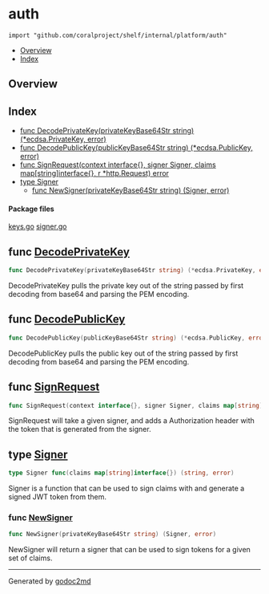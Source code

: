 

# auth
`import "github.com/coralproject/shelf/internal/platform/auth"`

* [Overview](#pkg-overview)
* [Index](#pkg-index)

## <a name="pkg-overview">Overview</a>



## <a name="pkg-index">Index</a>
* [func DecodePrivateKey(privateKeyBase64Str string) (*ecdsa.PrivateKey, error)](#DecodePrivateKey)
* [func DecodePublicKey(publicKeyBase64Str string) (*ecdsa.PublicKey, error)](#DecodePublicKey)
* [func SignRequest(context interface{}, signer Signer, claims map[string]interface{}, r *http.Request) error](#SignRequest)
* [type Signer](#Signer)
  * [func NewSigner(privateKeyBase64Str string) (Signer, error)](#NewSigner)


#### <a name="pkg-files">Package files</a>
[keys.go](/src/github.com/coralproject/shelf/internal/platform/auth/keys.go) [signer.go](/src/github.com/coralproject/shelf/internal/platform/auth/signer.go) 





## <a name="DecodePrivateKey">func</a> [DecodePrivateKey](/src/target/keys.go?s=1053:1129#L25)
``` go
func DecodePrivateKey(privateKeyBase64Str string) (*ecdsa.PrivateKey, error)
```
DecodePrivateKey pulls the private key out of the string passed by first
decoding from base64 and parsing the PEM encoding.



## <a name="DecodePublicKey">func</a> [DecodePublicKey](/src/target/keys.go?s=225:298#L2)
``` go
func DecodePublicKey(publicKeyBase64Str string) (*ecdsa.PublicKey, error)
```
DecodePublicKey pulls the public key out of the string passed by first
decoding from base64 and parsing the PEM encoding.



## <a name="SignRequest">func</a> [SignRequest](/src/target/signer.go?s=1062:1168#L29)
``` go
func SignRequest(context interface{}, signer Signer, claims map[string]interface{}, r *http.Request) error
```
SignRequest will take a given signer, and adds a Authorization header
with the token that is generated from the signer.




## <a name="Signer">type</a> [Signer](/src/target/signer.go?s=248:311#L4)
``` go
type Signer func(claims map[string]interface{}) (string, error)
```
Signer is a function that can be used to sign claims with and generate a
signed JWT token from them.







### <a name="NewSigner">func</a> [NewSigner](/src/target/signer.go?s=409:467#L8)
``` go
func NewSigner(privateKeyBase64Str string) (Signer, error)
```
NewSigner will return a signer that can be used to sign tokens for a given
set of claims.









- - -
Generated by [godoc2md](http://godoc.org/github.com/davecheney/godoc2md)
